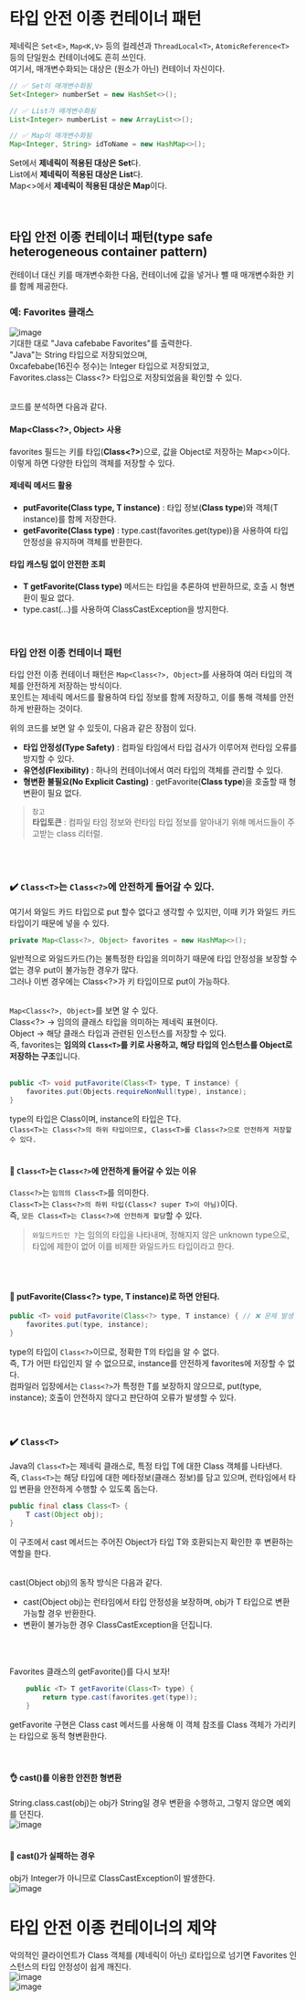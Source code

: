 # 타입 안전 이종 컨테이너 패턴
제네릭은 `Set<E>`, `Map<K,V>` 등의 컬레션과 `ThreadLocal<T>`, `AtomicReference<T>` 등의 단일원소 컨테이너에도 흔히 쓰인다. <br>
여기서, 매개변수화되는 대상은 (원소가 아닌) 컨테이너 자신이다. <br>
```java
// ✅ Set이 매개변수화됨
Set<Integer> numberSet = new HashSet<>();

// ✅ List가 매개변수화됨
List<Integer> numberList = new ArrayList<>();

// ✅ Map이 매개변수화됨
Map<Integer, String> idToName = new HashMap<>(); 
```
Set<Integer>에서 **제네릭이 적용된 대상은 Set**다. <br>
List<Integer>에서 **제네릭이 적용된 대상은 List**다. <br>
Map<>에서 **제네릭이 적용된 대상은 Map**이다. <br><br><br>

## 타입 안전 이종 컨테이너 패턴(type safe heterogeneous container pattern)
컨테이너 대신 키를 매개변수화한 다음, 컨테이너에 값을 넣거나 뺄 때 매개변수화한 키를 함께 제공한다. <br>
### 예: Favorites 클래스
![image](https://github.com/user-attachments/assets/27639a73-6b6c-4cfc-87b0-d0e3685033ee)  <br>
기대한 대로 "Java cafebabe Favorites"를 출력한다. <br>
"Java"는 String 타입으로 저장되었으며, <br>
0xcafebabe(16진수 정수)는 Integer 타입으로 저장되었고, <br>
Favorites.class는 Class<?> 타입으로 저장되었음을 확인할 수 있다. <br><br>

코드를 분석하면 다음과 같다. <br>

#### Map<Class<?>, Object> 사용
favorites 필드는 키를 타입(**Class<?>**)으로, 값을 Object로 저장하는 Map<>이다. <br>
이렇게 하면 다양한 타입의 객체를 저장할 수 있다.

#### 제네릭 메서드 활용
+ **putFavorite(Class<T> type, T instance)** : 타입 정보(**Class<T> type**)와 객체(T instance)를 함께 저장한다.
+ **getFavorite(Class<T> type)** : type.cast(favorites.get(type))을 사용하여 타입 안정성을 유지하며 객체를 반환한다.

#### 타입 캐스팅 없이 안전한 조회
+ **T getFavorite(Class<T> type)** 메서드는 타입을 추론하여 반환하므로, 호출 시 형변환이 필요 없다.
+ type.cast(...)를 사용하여 ClassCastException을 방지한다.

<br>

###  타입 안전 이종 컨테이너 패턴
타입 안전 이종 컨테이너 패턴은 `Map<Class<?>, Object>`를 사용하여 여러 타입의 객체를 안전하게 저장하는 방식이다. <br>
포인트는 제네릭 메서드를 활용하여 타입 정보를 함께 저장하고, 이를 통해 객체를 안전하게 반환하는 것이다. <br>

위의 코드를 보면 알 수 있듯이, 다음과 같은 장점이 있다. <br>
+ **타입 안정성(Type Safety)** : 컴파일 타임에서 타입 검사가 이루어져 런타임 오류를 방지할 수 있다.
+ **유연성(Flexibility)** : 하나의 컨테이너에서 여러 타입의 객체를 관리할 수 있다.
+ **형변환 불필요(No Explicit Casting)** : getFavorite(**Class<T> type**)을 호출할 때 형변환이 필요 없다.

> `참고` <br>
> **타입토큰** : 컴파일 타임 정보와 런타임 타입 정보를 알아내기 위해 메서드들이 주고받는 class 리터럴.

<br><br>

### ✔️ `Class<T>`는 `Class<?>`에 안전하게 들어갈 수 있다.
여기서 와일드 카드 타입으로 put 할수 없다고 생각할 수 있지만, 이때 키가 와일드 카드 타입이기 때문에 넣을 수 있다. <br>
```java
private Map<Class<?>, Object> favorites = new HashMap<>();
```
일반적으로 와일드카드(?)는 불특정한 타입을 의미하기 때문에 타입 안정성을 보장할 수 없는 경우 put이 불가능한 경우가 많다. <br>
그러나 이번 경우에는 Class<?>가 키 타입이므로 put이 가능하다. <br><br>

`Map<Class<?>, Object>`를 보면 알 수 있다. <br>
Class<?> → 임의의 클래스 타입을 의미하는 제네릭 표현이다. <br>
Object → 해당 클래스 타입과 관련된 인스턴스를 저장할 수 있다. <br>
즉, favorites는 **임의의 `Class<T>`를 키로 사용하고, 해당 타입의 인스턴스를 Object로 저장하는 구조**입니다. <br><br>

```java
public <T> void putFavorite(Class<T> type, T instance) {
    favorites.put(Objects.requireNonNull(type), instance);
}
```
type의 타입은 Class<T>이며, instance의 타입은 T다. <br>
`Class<T>는 Class<?>의 하위 타입이므로, Class<T>를 Class<?>으로 안전하게 저장할 수 있다.` <br><br>

#### 🤔 `Class<T>`는 `Class<?>`에 안전하게 들어갈 수 있는 이유
`Class<?>`는 `임의의 Class<T>`를 의미한다. <br>
`Class<T>`는 `Class<?>의 하위 타입(Class<? super T>이 아님)`이다. <br>
즉, `모든 Class<T>는 Class<?>에 안전하게 할당`할 수 있다.
> `와일드카드인 ?`는 임의의 타입을 나타내며, 정해지지 않은 unknown type으로, 타입에 제한이 없어 이를 비제한 와일드카드 타입이라고 한다.

<br><br>

#### 🚫 putFavorite(Class<?> type, T instance)로 하면 안된다.
```java
public <T> void putFavorite(Class<?> type, T instance) { // ❌ 문제 발생 가능
    favorites.put(type, instance);
}
```
type의 타입이 `Class<?>`이므로, 정확한 T의 타입을 알 수 없다. <br>
즉, T가 어떤 타입인지 알 수 없으므로, instance를 안전하게 favorites에 저장할 수 없다. <br>
컴파일러 입장에서는 `Class<?>`가 특정한 T를 보장하지 않으므로, put(type, instance); 호출이 안전하지 않다고 판단하여 오류가 발생할 수 있다. <br><br><br>

### ✔️ `Class<T>`
Java의 `Class<T>`는 제네릭 클래스로, 특정 타입 T에 대한 Class 객체를 나타낸다. <br>
즉, `Class<T>`는 해당 타입에 대한 메타정보(클래스 정보)를 담고 있으며, 런타임에서 타입 변환을 안전하게 수행할 수 있도록 돕는다. <br>
```java
public final class Class<T> {
    T cast(Object obj);
}
```
이 구조에서 cast 메서드는 주어진 Object가 타입 T와 호환되는지 확인한 후 변환하는 역할을 한다. <br><br>

cast(Object obj)의 동작 방식은 다음과 같다. <br>
+ cast(Object obj)는 런타임에서 타입 안정성을 보장하며, obj가 T 타입으로 변환 가능할 경우 반환한다.
+ 변환이 불가능한 경우 ClassCastException을 던집니다.

<br><br>

Favorites 클래스의 getFavorite()를 다시 보자! <br>
```java
    public <T> T getFavorite(Class<T> type) {
        return type.cast(favorites.get(type));
    }
```
getFavorite 구현은 Class cast 메서드를 사용해 이 객체 참조를 Class 객체가 가리키는 타입으로 동적 형변환한다. <br><br><br>

#### 👌 cast()를 이용한 안전한 형변환
String.class.cast(obj)는 obj가 String일 경우 변환을 수행하고, 그렇지 않으면 예외를 던진다. <br>
![image](https://github.com/user-attachments/assets/b448c83e-dc70-4e22-ac7e-ec7330bdc0c7) <br><br>
 
#### 🚫 cast()가 실패하는 경우
obj가 Integer가 아니므로 ClassCastException이 발생한다. <br>
![image](https://github.com/user-attachments/assets/b1e55a2c-e1d3-480d-ab51-beab44a5567f)

# 타입 안전 이종 컨테이너의 제약
악의적인 클라이언트가 Class 객체를 (제네릭이 아닌) 로타입으로 넘기면 Favorites 인스턴스의 타입 안정성이 쉽게 깨진다. <br>
![image](https://github.com/user-attachments/assets/0fb92327-9f3f-43af-92cd-55f7343a18e9) <br>
![image](https://github.com/user-attachments/assets/241e151a-9740-4bb0-b919-88c3c49d59e3) <br>
